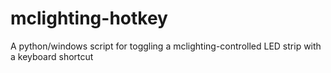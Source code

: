 # mclighting-hotkey
A python/windows script for toggling a mclighting-controlled LED strip with a keyboard shortcut
